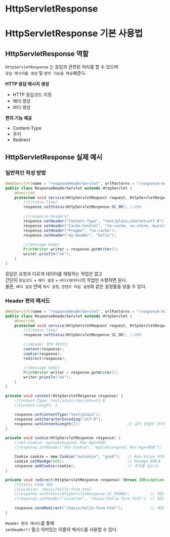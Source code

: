 HttpServletResponse
======================

# HttpServletResponse 기본 사용법
## HttpServletResponse 역할  
`HttpServletResponse` 는 응답과 관련된 처리를 할 수 있으며       
`응답 메시지를 생성` 및 `편의 기능을 제공`해준다.        
   
**HTTP 응답 메시지 생성**  
* HTTP 응답코드 지정 
* 헤더 생성
* 바디 생성
   
**편의 기능 제공**
* Content-Type
* 쿠키  
* Redirect   

## HttpServletResponse 실제 예시   
### 일반적인 작성 방법 
```java
@WebServlet(name = "responseHeaderServlet", urlPatterns = "/response-header")
public class ResponseHeaderServlet extends HttpServlet {
    @Override
    protected void service(HttpServletRequest request, HttpServletResponseresponse) throws ServletException, IOException {
        //[status-line]
        response.setStatus(HttpServletResponse.SC_OK); //200
        
        //[response-headers]
        response.setHeader("Content-Type", "text/plain;charset=utf-8");
        response.setHeader("Cache-Control", "no-cache, no-store, mustrevalidate");
        response.setHeader("Pragma", "no-cache");
        response.setHeader("my-header", "hello");
        
        //[message body]
        PrintWriter writer = response.getWriter();
        writer.println("ok");
    }
}
```  
응답은 요청과 다르게 데이터를 매핑하는 작업은 없고       
간단히 `응답코드` + `헤더 설정` + `바디(데이터)`의 작업만 수행하면 된다.          
물론, `헤더 설정` 안에 `캐시 설정`, `콘텐츠 타입 설정`와 같은 설정들을 넣을 수 있다.      
    
### Header 편의 메서드   
```java
@WebServlet(name = "responseHeaderServlet", urlPatterns = "/response-header")
public class ResponseHeaderServlet extends HttpServlet {
    @Override
    protected void service(HttpServletRequest request, HttpServletResponseresponse) throws ServletException, IOException {
        //[status-line]
        response.setStatus(HttpServletResponse.SC_OK); //200
        
        //[Header 편의 메서드]
        content(response);
        cookie(response);
        redirect(response);
        
        //[message body]
        PrintWriter writer = response.getWriter();
        writer.println("ok");
    }
}

private void content(HttpServletResponse response) {
    //Content-Type: text/plain;charset=utf-8
    //Content-Length: 2
    
    response.setContentType("text/plain");
    response.setCharacterEncoding("utf-8");
    response.setContentLength(2);                     // 길이 만큼의 데이터만 응답, 생략시 길이에 맞는 값으로 자동 생성
}

private void cookie(HttpServletResponse response) {
    //Set-Cookie: myCookie=good; Max-Age=600;
    //response.setHeader("Set-Cookie", "myCookie=good; Max-Age=600");
    
    Cookie cookie = new Cookie("myCookie", "good");   // Key-Value 데이터  
    cookie.setMaxAge(600);                            // MaxAge 600초
    response.addCookie(cookie);                       // 쿠키를 담는다.   
}

private void redirect(HttpServletResponse response) throws IOException {
    //Status Code 302
    //Location: /basic/hello-form.html
    //response.setStatus(HttpServletResponse.SC_FOUND);         // 302
    //response.setHeader("Location", "/basic/hello-form.html"); // 302 응답코드와 같이 사용시 이동 url 표현  
    
    response.sendRedirect("/basic/hello-form.html");            // 해당 url로 리다이렉트를 시킨다.  
}
```
`Header 편의 메서드`를 통해        
`setHeader()` 말고 의미있는 이름의 메서드를 사용할 수 있다.       
  

